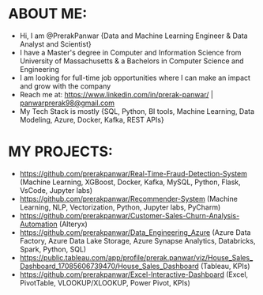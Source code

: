 # ABOUT ME:
- Hi, I am @PrerakPanwar {Data and Machine Learning Engineer & Data Analyst and Scientist}
- I have a Master's degree in Computer and Information Science from University of Massachusetts & a Bachelors in Computer Science and Engineering 
- I am looking for full-time job opportunities where I can make an impact and grow with the company
- Reach me at: https://www.linkedin.com/in/prerak-panwar/ | panwarprerak98@gmail.com
- My Tech Stack is mostly {SQL, Python, BI tools, Machine Learning, Data Modeling, Azure, Docker, Kafka, REST APIs}

# MY PROJECTS:
- https://github.com/prerakpanwar/Real-Time-Fraud-Detection-System
(Machine Learning, XGBoost, Docker, Kafka, MySQL, Python, Flask, VsCode, Jupyter labs)
- https://github.com/prerakpanwar/Recommender-System
(Machine Learning, NLP, Vectorization, Python, Jupyter labs, PyCharm)
- https://github.com/prerakpanwar/Customer-Sales-Churn-Analysis-Automation
(Alteryx)
- https://github.com/prerakpanwar/Data_Engineering_Azure
(Azure Data Factory, Azure Data Lake Storage, Azure Synapse Analytics, Databricks, Spark, Python, SQL)
- https://public.tableau.com/app/profile/prerak.panwar/viz/House_Sales_Dashboard_17085606739470/House_Sales_Dashboard
(Tableau, KPIs)
- https://github.com/prerakpanwar/Excel-Interactive-Dashboard
(Excel, PivotTable, VLOOKUP/XLOOKUP, Power Pivot, KPIs)
